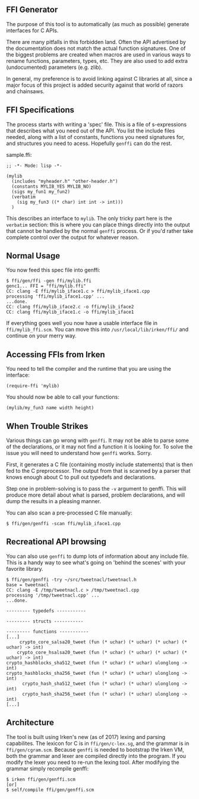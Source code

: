 FFI Generator
-------------

The purpose of this tool is to automatically (as much as possible)
generate interfaces for C APIs.

There are many pitfalls in this forbidden land.  Often the API advertised
by the documentation does not match the actual function signatures.  One
of the biggest problems are created when macros are used in various ways
to rename functions, parameters, types, etc.  They are also used to add
extra (undocumented) parameters (e.g. zlib).

In general, my preference is to avoid linking against C libraries at all,
since a major focus of this project is added security against that world
of razors and chainsaws.

FFI Specifications
------------------

The process starts with writing a 'spec' file.  This is a file of s-expressions
that describes what you need out of the API.  You list the include files needed,
along with a list of constants, functions you need signatures for, and structures
you need to acess.  Hopefully `genffi` can do the rest.

sample.ffi:

    ;; -*- Mode: lisp -*-

    (mylib
      (includes "myheader.h" "other-header.h")
      (constants MYLIB_YES MYLIB_NO)
      (sigs my_fun1 my_fun2)
      (verbatim
        (sig my_fun3 ((* char) int int -> int)))
      )

This describes an interface to `mylib`.  The only tricky part here is
the `verbatim` section: this is where you can place things directly into
the output that cannot be handled by the normal `genffi` process.  Or if
you'd rather take complete control over the output for whatever reason.


Normal Usage
------------

You now feed this spec file into genffi:

    $ ffi/gen/ffi -gen ffi/mylib.ffi
    genc1... FFI = "ffi/mylib.ffi"
    CC: clang -E ffi/mylib_iface1.c > ffi/mylib_iface1.cpp
    processing 'ffi/mylib_iface1.cpp' ...
    ...done.
    CC: clang ffi/mylib_iface2.c -o ffi/mylib_iface2
    CC: clang ffi/mylib_iface1.c -o ffi/mylib_iface1

If everything goes well you now have a usable interface file in
`ffi/mylib_ffi.scm`.  You can move this into `/usr/local/lib/irken/ffi/`
and continue on your merry way.

Accessing FFIs from Irken
-------------------------

You need to tell the compiler and the runtime that you are using the interface:

    (require-ffi 'mylib)

You should now be able to call your functions:

    (mylib/my_fun3 name width height)

When Trouble Strikes
--------------------

Various things can go wrong with `genffi`.  It may not be able to parse
some of the declarations, or it may not find a function it is looking for.
To solve the issue you will need to understand how `genffi` works.  Sorry.

First, it generates a C file (containing mostly include statements) that is
then fed to the C preprocessor.  The output from that is scanned by a parser
that knows enough about C to pull out typedefs and declarations.

Step one in problem-solving is to pass the `-v` argument to genffi.  This will
produce more detail about what is parsed, problem declarations, and will dump
the results in a pleasing manner.

You can also scan a pre-processed C file manually:

    $ ffi/gen/genffi -scan ffi/mylib_iface1.cpp

Recreational API browsing
-------------------------

You can also use `genffi` to dump lots of information about any
include file.  This is a handy way to see what's going on 'behind the
scenes' with your favorite library.


    $ ffi/gen/genffi -try ~/src/tweetnacl/tweetnacl.h
    base = tweetnacl
    CC: clang -E /tmp/tweetnacl.c > /tmp/tweetnacl.cpp
    processing '/tmp/tweetnacl.cpp' ...
    ...done.

    --------- typedefs -----------

    --------- structs -----------

    --------- functions -----------
    [...]
         crypto_core_salsa20_tweet (fun (* uchar) (* uchar) (* uchar) (* uchar) -> int)
        crypto_core_hsalsa20_tweet (fun (* uchar) (* uchar) (* uchar) (* uchar) -> int)
    crypto_hashblocks_sha512_tweet (fun (* uchar) (* uchar) ulonglong -> int)
    crypto_hashblocks_sha256_tweet (fun (* uchar) (* uchar) ulonglong -> int)
          crypto_hash_sha512_tweet (fun (* uchar) (* uchar) ulonglong -> int)
          crypto_hash_sha256_tweet (fun (* uchar) (* uchar) ulonglong -> int)
    [...]


Architecture
------------

The tool is built using Irken's new (as of 2017) lexing and parsing capabilites.
The lexicon for C is in `ffi/gen/c-lex.sg`, and the grammar is in `ffi/gen/cgram.scm`.
Because `genffi` is needed to bootstrap the Irken VM, both the grammar and lexer are
compiled directly into the program.  If you modify the lexer you need to re-run
the lexing tool.  After modifying the grammar simply recompile genffi:

    $ irken ffi/gen/genffi.scm
    [or]
    $ self/compile ffi/gen/genffi.scm
